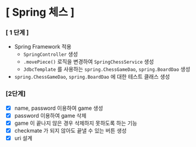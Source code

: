# [ Spring 체스 ]

### [ 1 단계 ]

- Spring Framework 적용
  - `SpringController` 생성
  - `.movePiece()` 로직을 변경하여 `SpringChessService` 생성
  - `JdbcTemplate` 를 사용하는 `spring.ChessGameDao`, `spring.BoardDao` 생성
- `spring.ChessGameDao`, `spring.BoardDao` 에 대한 테스트 클래스 생성

### [2단계]
- [x] name, password 이용하여 game 생성 
- [x] password 이용하여 game 삭제
- [x] game 이 끝나지 않은 경우 삭제하지 못하도록 하는 기능
- [x] checkmate 가 되지 않아도 끝낼 수 있는 버튼 생성
- [x] uri 설계 